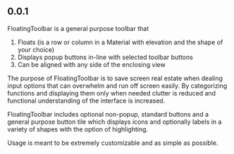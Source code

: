 ## 0.0.1

FloatingToolbar is a general purpose toolbar that 

1) Floats (is a row or column in a Material with elevation and the shape of your choice)
2) Displays popup buttons in-line with selected toolbar buttons
3) Can be aligned with any side of the enclosing view

The purpose of FloatingToolbar is to save screen real estate when dealing input options that can overwhelm and run off 
screen easily. By categorizing functions and displaying them only when needed clutter is reduced and 
functional understanding of the interface is increased.

FloatingToolbar includes optional non-popup, standard buttons and a general purpose button tile which displays icons
and optionally labels in a variety of shapes with the option of highlighting.

Usage is meant to be extremely customizable and as simple as possible.
